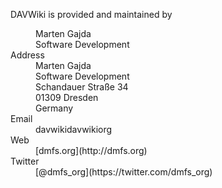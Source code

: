 <!-- --- title: Contact -->

DAVWiki is provided and maintained by
<dl>
<dd markdown="1">Marten Gajda<br />
Software Development<br />
<dt>Address</dt>
<dd markdown="1">Marten Gajda<br />
Software Development<br />
Schandauer Straße 34<br />
01309 Dresden<br />
Germany
</dd>
<dt>Email</dt>
<dd>davwiki<span class="insertat">davwiki</span><span class="insertdot">org<span></dd>
<dt>Web</dt>
<dd markdown="1">[dmfs.org](http://dmfs.org)
</dd>
<dt>Twitter</dt>
<dd markdown="1">[@dmfs_org](https://twitter.com/dmfs_org)
</dd>
</dl>
